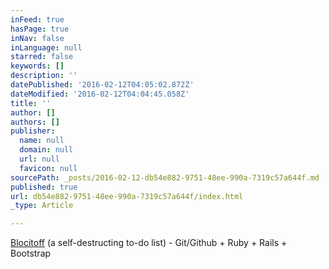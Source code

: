 ```yaml
---
inFeed: true
hasPage: true
inNav: false
inLanguage: null
starred: false
keywords: []
description: ''
datePublished: '2016-02-12T04:05:02.872Z'
dateModified: '2016-02-12T04:04:45.058Z'
title: ''
author: []
authors: []
publisher:
  name: null
  domain: null
  url: null
  favicon: null
sourcePath: _posts/2016-02-12-db54e882-9751-48ee-990a-7319c57a644f.md
published: true
url: db54e882-9751-48ee-990a-7319c57a644f/index.html
_type: Article

---
```

[Blocitoff][0] (a self-destructing to-do list) - Git/Github + Ruby + Rails + Bootstrap

[0]: http://tabalie-blocitoff.herokuapp.com/